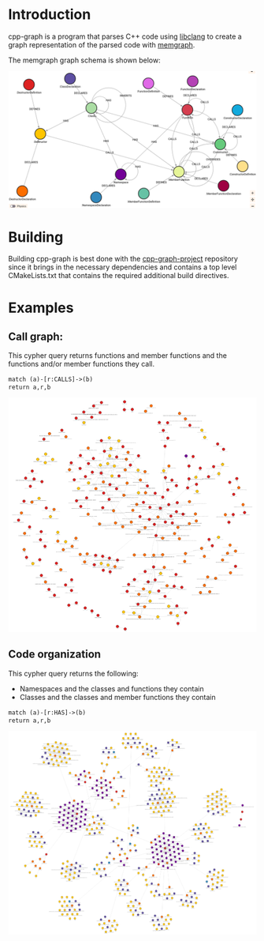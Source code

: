 # Introduction

cpp-graph is a program that parses C++ code using
[libclang](https://clang.llvm.org/doxygen/group__CINDEX.html) to
create a graph representation of the parsed code with
[memgraph](https://memgraph.com/).

The memgraph graph schema is shown below:

![Graph Schema](./doc/assets/graph-schema.png)

# Building

Building cpp-graph is best done with the
[cpp-graph-project](https://github.com/goodfella/cpp-graph-project)
repository since it brings in the necessary dependencies and contains
a top level CMakeLists.txt that contains the required additional build
directives.

# Examples
## Call graph:
This cypher query returns functions and member functions and the
functions and/or member functions they call.

```Cypher
match (a)-[r:CALLS]->(b)
return a,r,b
```
![Call Graph](./doc/assets/call-graph.png)

## Code organization
This cypher query returns the following:
- Namespaces and the classes and functions they contain
- Classes and the classes and member functions they contain

```Cypher
match (a)-[r:HAS]->(b)
return a,r,b
```
![Code Organization](./doc/assets/code-organization.png)
